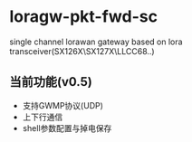 # loragw-pkt-fwd-sc
single channel lorawan gateway based on lora transceiver(SX126X\SX127X\LLCC68..)

## 当前功能(v0.5)
- 支持GWMP协议(UDP)
- 上下行通信
- shell参数配置与掉电保存
